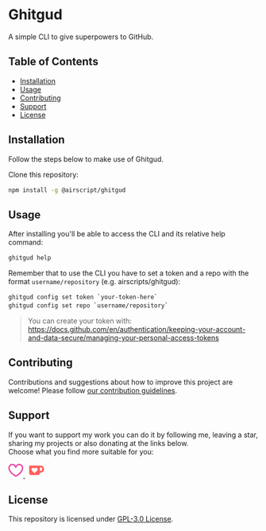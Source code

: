 # Ghitgud
A simple CLI to give superpowers to GitHub.

## Table of Contents
- [Installation](#installation)
- [Usage](#usage)
- [Contributing](#contributing)
- [Support](#support)
- [License](#license)

## Installation
Follow the steps below to make use of Ghitgud.

Clone this repository:
```bash
npm install -g @airscript/ghitgud
```

## Usage
After installing you'll be able to access the CLI and its relative help command:
```bash
ghitgud help
```

Remember that to use the CLI you have to set a token and a repo with the format `username/repository` (e.g. airscripts/ghitgud):
```bash
ghitgud config set token `your-token-here`
ghitgud config set repo `username/repository`
```
> You can create your token with: https://docs.github.com/en/authentication/keeping-your-account-and-data-secure/managing-your-personal-access-tokens

## Contributing
Contributions and suggestions about how to improve this project are welcome!
Please follow [our contribution guidelines](https://github.com/airscripts/ghitgud/blob/main/CONTRIBUTING.md).

## Support
If you want to support my work you can do it by following me, leaving a star, sharing my projects or also donating at the links below.  
Choose what you find more suitable for you:  

<a href="https://sponsor.airscript.it" target="blank">
  <img src="https://raw.githubusercontent.com/airscripts/assets/main/images/github-sponsors.svg" alt="GitHub Sponsors" width="30px" />
</a>&nbsp;
<a href="https://kofi.airscript.it" target="blank">
  <img src="https://raw.githubusercontent.com/airscripts/assets/main/images/kofi.svg" alt="Kofi" width="30px" />
</a>

## License  
This repository is licensed under [GPL-3.0 License](https://github.com/airscripts/ghitgud/blob/main/LICENSE).
